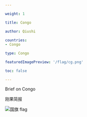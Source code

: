 ```yaml
---

weight: 1

title: Congo

author: Qiushi 

countries: 
- Congo

type: Congo

featuredImagePreview: '/flag/cg.png'

toc: false 

---
```


Brief on Congo

刚果简报 

<!--more-->

![国旗 flag](/flag/cg.png)